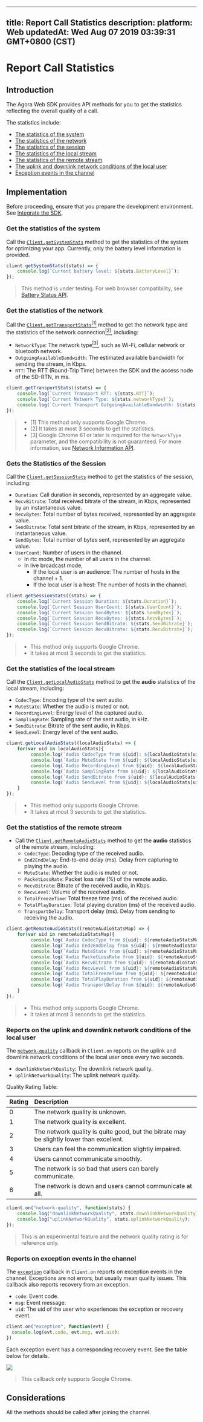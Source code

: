 
---
title: Report Call Statistics
description: 
platform: Web
updatedAt: Wed Aug 07 2019 03:39:31 GMT+0800 (CST)
---
# Report Call Statistics
## Introduction

The Agora Web SDK provides API methods for you to get the statistics reflecting the overall quality of a call.

The statistics include:

- [The statistics of the system ](#system_statistics)
- [The statistics of the network](#network_statistics)
- [The statistics of the session](#session_statistics)
- [The statistics of the local stream](#local_stream_statistics)
- [The statistics of the remote stream](#remote_stream_statistics)
- [The uplink and downlink network conditions of the local user](#updownlink_network_quality)
- [Exception events in the channel](#exception)

## Implementation

Before proceeding, ensure that you prepare the development environment. See [Integrate the SDK](../../en/Voice/web_prepare.md).

<a name ="system_statistics"></a>

### Get the statistics of the system

Call the [`Client.getSystemStats`](https://docs.agora.io/en/Voice/API%20Reference/web/interfaces/agorartc.client.html#getsystemstats) method to get the statistics of the system for optimizing your app. Currently, only the battery level information is provided.

``` javascript
client.getSystemStats((stats) => {
	console.log(`Current battery level: ${stats.BatteryLevel}`);
});
```

> This method is under testing. For web browser compatibility, see [Battery Status API](https://developer.mozilla.org/en-US/docs/Web/API/Battery_Status_API).

<a name ="network_statistics"></a>

### Get the statistics of the network

Call the  [`Client.getTransportStats`](https://docs.agora.io/en/Voice/API%20Reference/web/interfaces/agorartc.client.html#gettransportstats)[<sup>[1]</sup>](#reference) method to get the network type and the statistics of the network connection[<sup>[2]</sup>](#reference), including: 
  - `NetworkType`: The network type[<sup>[3]</sup>](#reference), such as Wi-Fi, cellular network or bluetooth network.
  - `OutgoingAvailableBandwidth`: The estimated available bandwidth for sending the stream, in Kbps.
  - `RTT`: The RTT (Round-Trip Time) between the SDK and the access node of the SD-RTN, in ms.

``` javascript
client.getTransportStats((stats) => {
    console.log(`Current Transport RTT: ${stats.RTT}`);
    console.log(`Current Network Type: ${stats.networkType}`);
    console.log(`Current Transport OutgoingAvailableBandwidth: ${stats.OutgoingAvailableBandwidth}`);
});                           
```
<a name ="reference"></a>

> - [1] This method only supports Google Chrome.
> - [2] It takes at most 3 seconds to get the statistics.
> - [3] Google Chrome 61 or later is required for the  `NetworkType` parameter, and the compatibility is not guaranteed.  For more information, see [Network Information API](https://developer.mozilla.org/en-US/docs/Web/API/Network_Information_API).

<a name ="session_statistics"></a>

### Gets the Statistics of the Session

Call the [`Client.getSessionStats`](https://docs.agora.io/en/Voice/API%20Reference/web/interfaces/agorartc.client.html#getsessionstats) method to get the statistics of the session, including: 

- `Duration`: Call duration in seconds, represented by an aggregate value.
- `RecvBitrate`: Total received bitrate of the stream, in Kbps, represented by an instantaneous value.
- `RecvBytes`: Total number of bytes received, represented by an aggregate value.
- `SendBitrate`: Total sent bitrate of the stream, in Kbps, represented by an instantaneous value.
- `SendBytes`: Total number of bytes sent, represented by an aggregate value.
- `UserCount`: Number of users in the channel.
  - In rtc mode, the number of all users in the channel.
  - In live broadcast mode, 
    - If the local user is an audience: The number of hosts in the channel + 1.
    - If the local user is a host: The number of hosts in the channel.

```javascript
client.getSessionStats((stats) => {
    console.log(`Current Session Duration: ${stats.Duration}`);
    console.log(`Current Session UserCount: ${stats.UserCount}`);
    console.log(`Current Session SendBytes: ${stats.SendBytes}`);
    console.log(`Current Session RecvBytes: ${stats.RecvBytes}`);
    console.log(`Current Session SendBitrate: ${stats.SendBitrate}`);
    console.log(`Current Session RecvBitrate: ${stats.RecvBitrate}`);
});
```

> - This method only supports Google Chrome.
> - It takes at most 3 seconds to get the statistics.

<a name ="local_stream_statistics"></a>
### Get the statistics of the local stream

Call the [`Client.getLocalAudioStats`](https://docs.agora.io/en/Voice/API%20Reference/web/interfaces/agorartc.client.html#getlocalaudiostats) method to get the **audio** statistics of the local stream, including:
  - `CodecType`: Encoding type of the sent audio.
  - `MuteState`: Whether the audio is muted or not.
  - `RecordingLevel`: Energy level of the captured audio.
  - `SamplingRate`: Sampling rate of the sent audio, in kHz.
  - `SendBitrate`: Bitrate of the sent audio, in Kbps.
  - `SendLevel`: Energy level of the sent audio.

``` javascript
client.getLocalAudioStats((localAudioStats) => {
    for(var uid in localAudioStats){
         console.log(`Audio CodecType from ${uid}: ${localAudioStats[uid].CodecType}`);
         console.log(`Audio MuteState from ${uid}: ${localAudioStats[uid].MuteState}`);
         console.log(`Audio RecordingLevel from ${uid}: ${localAudioStats[uid].RecordingLevel}`);
         console.log(`Audio SamplingRate from ${uid}: ${localAudioStats[uid].SamplingRate}`);
         console.log(`Audio SendBitrate from ${uid}: ${localAudioStats[uid].SendBitrate}`);
         console.log(`Audio SendLevel from ${uid}: ${localAudioStats[uid].SendLevel}`);
    }
});
```

> - This method only supports Google Chrome.
> - It takes at most 3 seconds to get the statistics.

<a name ="remote_stream_statistics"></a>
### Get the statistics of the remote stream

- Call the [`Client.getRemoteAudioStats`](https://docs.agora.io/en/Voice/API%20Reference/web/interfaces/agorartc.client.html#getremoteaudiostats) method to get the **audio** statistics of the remote stream, including:
  - `CodecType`: Decoding type of the received audio.
  - `End2EndDelay`: End-to-end delay (ms). Delay from capturing to playing the audio.
  - `MuteState`: Whether the audio is muted or not.
  - `PacketLossRate`: Packet loss rate (%) of the remote audio.
  - `RecvBitrate`: Bitrate of the received audio, in Kbps.
  - `RecvLevel`: Volume of the received audio.
  - `TotalFreezeTime`: Total freeze time (ms) of the received audio.
  - `TotalPlayDuration`: Total playing duration (ms) of the received audio.
  - `TransportDelay`: Transport delay (ms). Delay from sending to receiving the audio.

``` javascript
client.getRemoteAudioStats((remoteAudioStatsMap) => {
    for(var uid in remoteAudioStatsMap){
         console.log(`Audio CodecType from ${uid}: ${remoteAudioStatsMap[uid].CodecType}`);
         console.log(`Audio End2EndDelay from ${uid}: ${remoteAudioStatsMap[uid].End2EndDelay}`);
         console.log(`Audio MuteState from ${uid}: ${remoteAudioStatsMap[uid].MuteState}`);
         console.log(`Audio PacketLossRate from ${uid}: ${remoteAudioStatsMap[uid].PacketLossRate}`);
         console.log(`Audio RecvBitrate from ${uid}: ${remoteAudioStatsMap[uid].RecvBitrate}`);
         console.log(`Audio RecvLevel from ${uid}: ${remoteAudioStatsMap[uid].RecvLevel}`);
         console.log(`Audio TotalFreezeTime from ${uid}: ${remoteAudioStatsMap[uid].TotalFreezeTime}`);
         console.log(`Audio TotalPlayDuration from ${uid}: ${remoteAudioStatsMap[uid].TotalPlayDuration}`);
         console.log(`Audio TransportDelay from ${uid}: ${remoteAudioStatsMap[uid].TransportDelay}`);
    }
});
```

> - This method only supports Google Chrome.
> - It takes at most 3 seconds to get the statistics.

<a name ="updownlink_network_quality"></a>

### Reports on the uplink and downlink network conditions of the local user

The [`network-quality`](https://docs.agora.io/en/Voice/API%20Reference/web/interfaces/agorartc.client.html#on) callback in  `Client.on` reports on the uplink and downlink network conditions of the local user once every two seconds.
- `downlinkNetworkQuality`: The downlink network quality.
- `uplinkNetworkQuality`: The uplink network quality.

Quality Rating Table:

| Rating   | Description                                                         |
| -------- | :----------------------------------------------------------- |
| 0        | The network quality is unknown.                                        |
| 1        | The network quality is excellent.                                      |
| 2        | The network quality is quite good, but the bitrate may be slightly lower than excellent. |
| 3        | Users can feel the communication slightly impaired.                       |
| 4        | Users cannot communicate smoothly.                                    |
| 5        | The network is so bad that users can barely communicate.                         |
| 6        | The network is down and users cannot communicate at all.                         |

``` javascript
client.on("network-quality", function(stats) {
    console.log("downlinkNetworkQuality", stats.downlinkNetworkQuality);
    console.log("uplinkNetworkQuality", stats.uplinkNetworkQuality);
});
```

> This is an experimental feature and the network quality rating is for reference only.

<a name ="exception"></a>
### Reports on exception events in the channel

The [`exception`](https://docs.agora.io/en/Voice/API%20Reference/web/interfaces/agorartc.client.html#on)  callback in  `Client.on` reports on exception events in the channel. Exceptions are not errors, but usually mean quality issues. This callback also reports recovery from an exception.

- `code`: Event code.
- `msg`: Event message.
- `uid`: The uid of the user who experiences the exception or recovery event.

``` javascript
client.on("exception", function(evt) {
  console.log(evt.code, evt.msg, evt.uid);
})
```

Each exception event has a corresponding recovery event. See the table below for details.

![](https://web-cdn.agora.io/docs-files/1550136373895)

> This callback only supports Google Chrome.

## Considerations

All the methods should be called after joining the channel.
